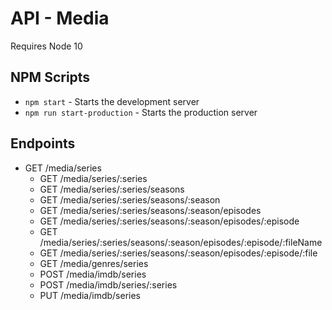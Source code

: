 # API - Media

Requires Node 10

## NPM Scripts

- `npm start` - Starts the development server
- `npm run start-production` - Starts the production server

## Endpoints

- GET /media/series
  - GET /media/series/:series
  - GET /media/series/:series/seasons
  - GET /media/series/:series/seasons/:season
  - GET /media/series/:series/seasons/:season/episodes
  - GET /media/series/:series/seasons/:season/episodes/:episode
  - GET /media/series/:series/seasons/:season/episodes/:episode/:fileName
  - GET /media/series/:series/seasons/:season/episodes/:episode/:file
  - GET /media/genres/series
  - POST /media/imdb/series
  - POST /media/imdb/series/:series
  - PUT /media/imdb/series
